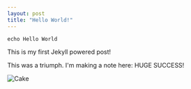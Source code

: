 ```yaml
---
layout: post
title: "Hello World!"
---
```


`echo Hello World`

This is my first Jekyll powered post!

This was a triumph. I'm making a note here: HUGE SUCCESS!

![Cake](http://f.cl.ly/items/3w1G012D0a0e3z34272o/cake.jpg)